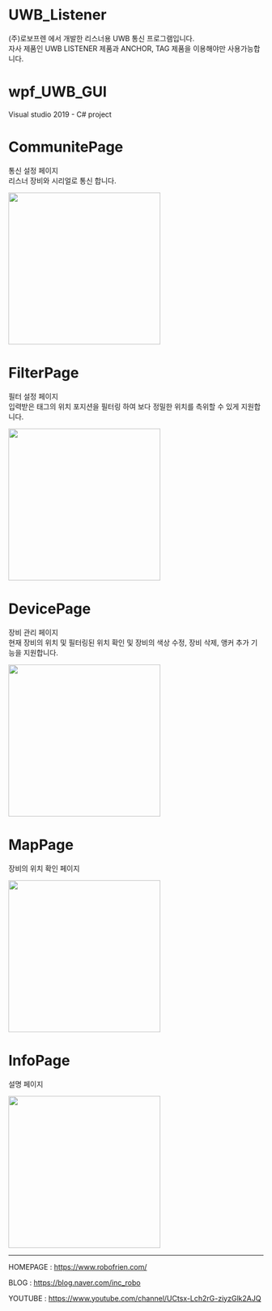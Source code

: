 # UWB_Listener
(주)로보프렌 에서 개발한 리스너용 UWB 통신 프로그램입니다.  
자사 제품인 UWB LISTENER 제품과 ANCHOR, TAG 제품을 이용해야만 사용가능합니다.



# wpf_UWB_GUI
Visual studio 2019 - C# project

# CommunitePage
통신 설정 페이지  
리스너 장비와 시리얼로 통신 합니다.
  
<img src="https://user-images.githubusercontent.com/102004343/168957189-813363d9-a6ac-42f1-81dd-41dbfae3c386.png"  width="300" >

# FilterPage
필터 설정 페이지  
입력받은 태그의 위치 포지션을 필터링 하여 보다 정밀한 위치를 측위할 수 있게 지원합니다.
  
<img src="https://user-images.githubusercontent.com/102004343/168957191-5e5abf8c-ca62-429b-96c7-9cbdfed9a86c.png"  width="300" >

# DevicePage
장비 관리 페이지  
현재 장비의 위치 및 필터링된 위치 확인 및 장비의 색상 수정, 장비 삭제, 앵커 추가 기능을 지원합니다.
  
<img src="https://user-images.githubusercontent.com/102004343/168957198-1fe50cd5-5f7c-4742-b852-f3899b6d5141.png"  width="300" >

# MapPage
장비의 위치 확인 페이지  
  
<img src="https://user-images.githubusercontent.com/102004343/168957202-5cba6566-5171-4145-ac54-ada609c7103d.png" width="300" >

# InfoPage
설명 페이지  
  
<img src="https://user-images.githubusercontent.com/102004343/168959539-9f55d252-d9d0-4667-acae-283927bb60b5.png"  width="300" >




------------

HOMEPAGE : https://www.robofrien.com/

BLOG : https://blog.naver.com/inc_robo

YOUTUBE : https://www.youtube.com/channel/UCtsx-Lch2rG-ziyzGlk2AJQ
